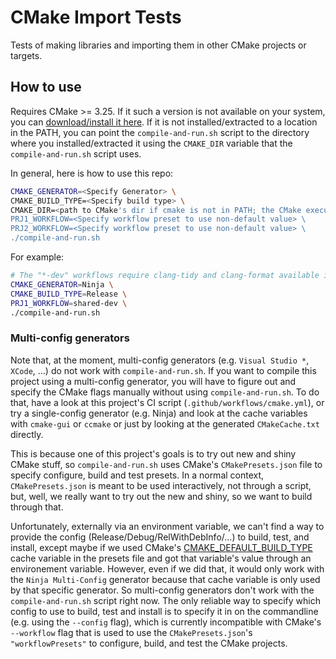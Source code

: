 # CMake Import Tests

Tests of making libraries and importing them in other CMake projects or
targets.

## How to use

Requires CMake >= 3.25. If it such a version is not available on your system, you can [download/install it here](https://cmake.org/download/). If it is not installed/extracted to a location in the PATH, you can point the `compile-and-run.sh` script to the directory where you installed/extracted it using the `CMAKE_DIR` variable that the `compile-and-run.sh` script uses.

In general, here is how to use this repo:

```sh
CMAKE_GENERATOR=<Specify Generator> \
CMAKE_BUILD_TYPE=<Specify build type> \
CMAKE_DIR=<path to CMake's dir if cmake is not in PATH; the CMake executable is "${CMAKE_DIR}/bin/cmake"> \
PRJ1_WORKFLOW=<Specify workflow preset to use non-default value> \
PRJ2_WORKFLOW=<Specify workflow preset to use non-default value> \
./compile-and-run.sh
```

For example:

```sh
# The "*-dev" workflows require clang-tidy and clang-format available in PATH.
CMAKE_GENERATOR=Ninja \
CMAKE_BUILD_TYPE=Release \
PRJ1_WORKFLOW=shared-dev \
./compile-and-run.sh
```

### Multi-config generators

Note that, at the moment, multi-config generators (e.g. `Visual Studio *`, `XCode`, ...) do not work with `compile-and-run.sh`. If you want to compile this project using a multi-config generator, you will have to figure out and specify the CMake flags manually without using `compile-and-run.sh`. To do that, have a look at this project's CI script (`.github/workflows/cmake.yml`), or try a single-config generator (e.g. Ninja) and look at the cache variables with `cmake-gui` or `ccmake` or just by looking at the generated `CMakeCache.txt` directly.

This is because one of this project's goals is to try out new and shiny CMake stuff, so `compile-and-run.sh` uses CMake's `CMakePresets.json` file to specify configure, build and test presets. In a normal context, `CMakePresets.json` is meant to be used interactively, not through a script, but, well, we really want to try out the new and shiny, so we want to build through that.

Unfortunately, externally via an environment variable, we can't find a way to provide the config (Release/Debug/RelWithDebInfo/...) to build, test, and install, except maybe if we used CMake's [CMAKE_DEFAULT_BUILD_TYPE](https://cmake.org/cmake/help/latest/variable/CMAKE_DEFAULT_BUILD_TYPE.html#variable:CMAKE_DEFAULT_BUILD_TYPE) cache variable in the presets file and got that variable's value through an environement variable. However, even if we did that, it would only work with the `Ninja Multi-Config` generator because that cache variable is only used by that specific generator. So multi-config generators don't work with the `compile-and-run.sh` script right now. The only reliable way to specify which config to use to build, test and install is to specify it in on the commandline (e.g. using the `--config` flag), which is currently incompatible with CMake's `--workflow` flag that is used to use the `CMakePresets.json`'s `"workflowPresets"` to configure, build, and test the CMake projects.

